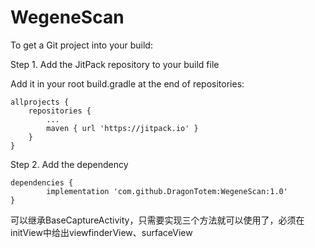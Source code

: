 # WegeneScan

To get a Git project into your build:

Step 1. Add the JitPack repository to your build file

Add it in your root build.gradle at the end of repositories:

	allprojects {
		repositories {
			...
			maven { url 'https://jitpack.io' }
		}
	}
  
Step 2. Add the dependency

	dependencies {
	        implementation 'com.github.DragonTotem:WegeneScan:1.0'
	}
  
 可以继承BaseCaptureActivity，只需要实现三个方法就可以使用了，必须在initView中给出viewfinderView、surfaceView

